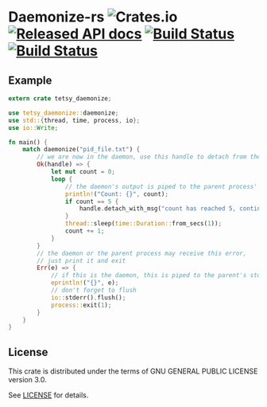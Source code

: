 # Daemonize-rs ![Crates.io](https://img.shields.io/crates/d/daemonize-rs.svg) [![Released API docs](https://docs.rs/daemonize-rs/badge.svg)](https://docs.rs/daemonize-rs) [![Build Status][travis-image]][travis-url] [![Build Status][appveyor-image]][appveyor-url]

[travis-image]: https://travis-ci.org/tetcoin/tetsy-daemonize.svg?branch=master
[travis-url]: https://travis-ci.org/tetcoin/tetsy-daemonize
[appveyor-image]: https://ci.appveyor.com/api/projects/status/github/tetcoin/tetsy-daemonize?svg=true
[appveyor-url]: https://ci.appveyor.com/project/tetcoin/tetsy-daemonize

## Example

```rust
extern crate tetsy_daemonize;

use tetsy_daemonize::daemonize;
use std::{thread, time, process, io};
use io::Write;

fn main() {
    match daemonize("pid_file.txt") {
        // we are now in the daemon, use this handle to detach from the parent process
        Ok(handle) => {
            let mut count = 0;
            loop {
                // the daemon's output is piped to the parent process' stdout
                println!("Count: {}", count);
                if count == 5 {
                    handle.detach_with_msg("count has reached 5, continuing in background");
                }
                thread::sleep(time::Duration::from_secs(1));
                count += 1;
            }
        }
        // the daemon or the parent process may receive this error,
        // just print it and exit
        Err(e) => {
            // if this is the daemon, this is piped to the parent's stderr
            eprintln!("{}", e);
            // don't forget to flush
            io::stderr().flush();
            process::exit(1);
        }
    }
}

```

## License

This crate is distributed under the terms of GNU GENERAL PUBLIC LICENSE version 3.0.

See [LICENSE](LICENSE) for details.
